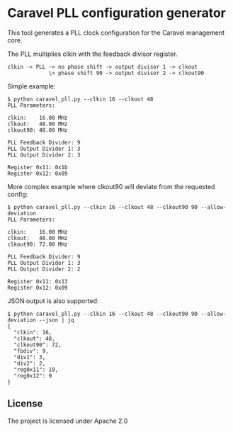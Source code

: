 # Caravel PLL configuration generator

This tool generates a PLL clock configuration for the Caravel management core.

The PLL multiplies clkin with the feedback divisor register.

```
clkin -> PLL -> no phase shift -> output divisor 1 -> clkout
             \> phase shift 90 -> output divisor 2 -> clkout90
```

Simple example:
```
$ python caravel_pll.py --clkin 16 --clkout 48
PLL Parameters:

clkin:    16.00 MHz
clkout:   48.00 MHz
clkout90: 48.00 MHz

PLL Feedback Divider: 9
PLL Output Divider 1: 3
PLL Output Divider 2: 3

Register 0x11: 0x1b
Register 0x12: 0x09
```

More complex example where clkout90 will deviate from the requested config:
```
$ python caravel_pll.py --clkin 16 --clkout 48 --clkout90 90 --allow-deviation
PLL Parameters:

clkin:    16.00 MHz
clkout:   48.00 MHz
clkout90: 72.00 MHz

PLL Feedback Divider: 9
PLL Output Divider 1: 3
PLL Output Divider 2: 2

Register 0x11: 0x13
Register 0x12: 0x09
```

JSON output is also supported:
```
$ python caravel_pll.py --clkin 16 --clkout 48 --clkout90 90 --allow-deviation --json | jq
{
  "clkin": 16,
  "clkout": 48,
  "clkout90": 72,
  "fbdiv": 9,
  "div1": 3,
  "div2": 2,
  "reg0x11": 19,
  "reg0x12": 9
}
```

## License

The project is licensed under Apache 2.0
